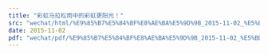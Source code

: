 ```yaml
---
title: "彩虹马拉松雨中的彩虹更阳光！"
src: "wechat/html/%E9%85%B7%E5%84%BF%E8%AE%BA%E5%9D%9B_2015-11-02_%E5%BD%A9%E8%99%B9%E9%A9%AC%E6%8B%89%E6%9D%BE%E9%9B%A8%E4%B8%AD%E7%9A%84%E5%BD%A9%E8%99%B9%E6%9B%B4%E9%98%B3%E5%85%89%EF%BC%81.html"
date: 2015-11-02
pdf: "wechat/pdf/%E9%85%B7%E5%84%BF%E8%AE%BA%E5%9D%9B_2015-11-02_%E5%BD%A9%E8%99%B9%E9%A9%AC%E6%8B%89%E6%9D%BE%E9%9B%A8%E4%B8%AD%E7%9A%84%E5%BD%A9%E8%99%B9%E6%9B%B4%E9%98%B3%E5%85%89%EF%BC%81.pdf"
---
```

